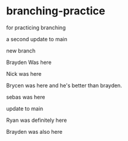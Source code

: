 # branching-practice
for practicing branching

a second update to main

new branch

Brayden Was here

Nick was here

Brycen was here and he's better than brayden.

sebas was here


update to main

Ryan was definitely here

Brayden was also here
